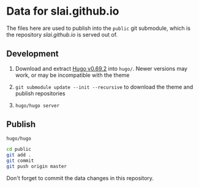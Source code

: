 # Data for slai.github.io

The files here are used to publish into the `public` git submodule, which is the repository _slai.github.io_ is served out of.

## Development

1. Download and extract [Hugo v0.69.2](https://github.com/gohugoio/hugo/releases/tag/v0.69.2) into `hugo/`. Newer versions may work, or may be incompatible with the theme

2. `git submodule update --init --recursive` to download the theme and publish repositories

3. `hugo/hugo server`

## Publish

```sh
hugo/hugo

cd public
git add .
git commit
git push origin master
```

Don't forget to commit the data changes in this repository.
